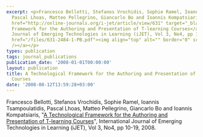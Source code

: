 ```yaml
---
excerpt: <p>Francesco Bellotti, Stefanos Vrochidis, Sophie Ramel, Ioannis Tsampoulatidis,
  Pascal Lhoas, Matteo Pellegrino, Giancarlo Bo and Ioannis Kompatsiaris, &quot;<a
  href="http://online-journals.org/i-jet/article/view/631" target="_blank">A Technological
  Framework for the Authoring and Presentation of T-learning Courses</a>&quot;, International
  Journal of Emerging Technologies in Learning (iJET), Vol 3, No4, pp 10-19, 2008.<a
  href="/files/631-2484-1-PB.pdf"><img align="top" alt="" border="0" src="/files/pdf/pdf.png"
  /></a></p>
types: publication
tags: journal_publications
publication_date: '2008-01-01T00:00:00'
layout: publication
title: A Technological Framework for the Authoring and Presentation of T-learning
  Courses
date: '2008-08-12T13:59:28+03:00'
---
```

<p>Francesco Bellotti, Stefanos Vrochidis, Sophie Ramel, Ioannis Tsampoulatidis, Pascal Lhoas, Matteo Pellegrino, Giancarlo Bo and Ioannis Kompatsiaris, &quot;<a href="http://online-journals.org/i-jet/article/view/631" target="_blank">A Technological Framework for the Authoring and Presentation of T-learning Courses</a>&quot;, International Journal of Emerging Technologies in Learning (iJET), Vol 3, No4, pp 10-19, 2008.<a href="/files/631-2484-1-PB.pdf"><img align="top" alt="" border="0" src="/files/pdf/pdf.png" /></a></p>
